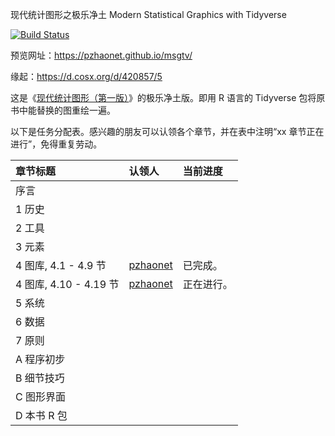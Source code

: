现代统计图形之极乐净土 Modern Statistical Graphics with Tidyverse

[![Build Status](https://travis-ci.org/pzhaonet/msgtv.svg?branch=master)](https://travis-ci.org/pzhaonet/msgtv)


预览网址：<https://pzhaonet.github.io/msgtv/>

缘起：<https://d.cosx.org/d/420857/5>

这是《[现代统计图形（第一版）](https://bookdown.org/xiangyun/msg)》的极乐净土版。即用 R 语言的 Tidyverse 包将原书中能替换的图重绘一遍。

以下是任务分配表。感兴趣的朋友可以认领各个章节，并在表中注明“xx 章节正在进行”，免得重复劳动。

| 章节标题          | 认领人                                   | 当前进度 |
| :---------------- | :--------------------------------------- | :---- |
| 序言              |                                          |       |
| 1 历史            |                                          |       |
| 2 工具            |                                          |       |
| 3 元素            |                                          |       |
| 4 图库, 4.1 - 4.9 节 | [pzhaonet](https://github.com/pzhaonet/) | 已完成。 |
| 4 图库, 4.10 - 4.19 节 | [pzhaonet](https://github.com/pzhaonet/) | 正在进行。 |
| 5 系统            |                                          |       |
| 6 数据            |                                          |       |
| 7 原则            |                                          |       |
| A 程序初步        |                                          |       |
| B 细节技巧        |                                          |       |
| C 图形界面        |                                          |       |
| D 本书 R 包       |                                          |       |
